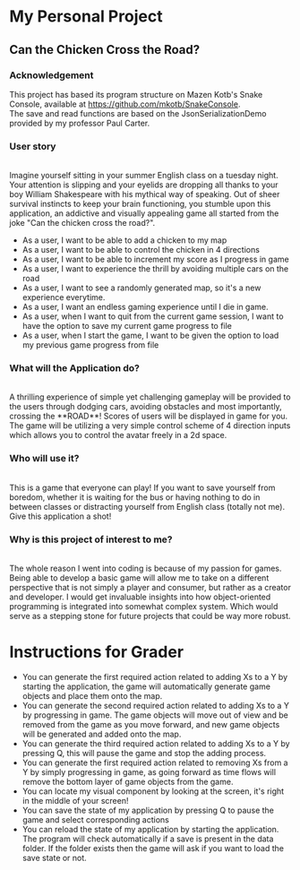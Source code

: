 # My Personal Project

## Can the Chicken Cross the Road?

### Acknowledgement
This project has based its program structure on Mazen Kotb's Snake Console, available
at https://github.com/mkotb/SnakeConsole. <br>
The save and read functions are based on the JsonSerializationDemo provided by my professor
Paul Carter.
###  User story
<br>
Imagine yourself sitting in your summer English class on a tuesday night. 
Your attention is slipping and your eyelids are dropping all thanks to
your boy William Shakespeare with his mythical way of speaking. Out of sheer
survival instincts to keep your brain functioning, you stumble upon this
application, an addictive and visually appealing game all started from
the joke "Can the chicken cross the road?".
<br>

- As a user, I want to be able to add a chicken to my map
- As a user, I want to be able to control the chicken in 4 directions
- As a user, I want to be able to increment my score as I progress in game
- As a user, I want to experience the thrill by avoiding multiple cars on the road
- As a user, I want to see a randomly generated map, so it's a new experience everytime.
- As a user, I want an endless gaming experience until I die in game.
- As a user, when I want to quit from the current game session, I want to have the option 
to save my current game progress to file
- As a user, when I start the game, I want to be given the option to load my previous game
progress from file

### What will the Application do?
<br>
A thrilling experience of simple yet challenging gameplay will be provided to
the users through dodging cars, avoiding obstacles and most importantly, crossing
the **ROAD**! Scores of users will be displayed in game for you. The game will be utilizing a very simple control
scheme of 4 direction inputs which allows you to control the avatar freely in a 2d
space.

### Who will use it?
<br>
This is a game that everyone can play! If you want to save yourself from boredom, 
whether it is waiting for the bus or having nothing to do in between classes or 
distracting yourself from English class (totally not me). Give this application a shot!

### Why is this project of interest to me?
<br>
The whole reason I went into coding is because of my passion for games. Being able to develop
a basic game will allow me to take on a different perspective that is
not simply a player and consumer, but rather as a creator and developer. I would get invaluable
insights into how object-oriented programming is integrated into somewhat complex system. Which
would serve as a stepping stone for future projects that could be way more robust.

# Instructions for Grader

- You can generate the first required action related to adding Xs to a Y by starting the application, the game will automatically generate game objects and place them onto the map.
- You can generate the second required action related to adding Xs to a Y by progressing in game. The game objects will move out of view and be removed from the game
as you move forward, and new game objects will be generated and added onto the map.
- You can generate the third required action related to adding Xs to a Y by pressing Q, this will pause the game and stop the adding process.
- You can generate the first required action related to removing Xs from a Y by simply progressing in game, as going forward as time flows will remove the bottom layer of game objects from the game.
- You can locate my visual component by looking at the screen, it's right in the middle of your screen!
- You can save the state of my application by pressing Q to pause the game and select corresponding actions
- You can reload the state of my application by starting the application. The program will check automatically if a save is present in the data folder. 
If the folder exists then the game will ask if you want to load the save state or not.
